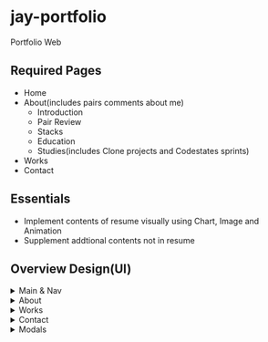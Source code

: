 # jay-portfolio
Portfolio Web

## Required Pages 
- Home
- About(includes pairs comments about me)
  - Introduction
  - Pair Review
  - Stacks
  - Education
  - Studies(includes Clone projects and Codestates sprints)
- Works
- Contact

## Essentials
- Implement contents of resume visually using Chart, Image and Animation 
- Supplement addtional contents not in resume

## Overview Design(UI)
<details>
<summary>Main & Nav</summary>
<img width="80%" src="https://user-images.githubusercontent.com/55373668/119842932-0fdfbd00-bf42-11eb-9fc8-74e385897fcb.png"/>
</details>
<details>
<summary>About</summary>
<img width="80%" src="https://user-images.githubusercontent.com/55373668/119843929-f4c17d00-bf42-11eb-9f9c-589974ebeb3b.png"/>
<img width="80%" src="https://user-images.githubusercontent.com/55373668/119843184-44537900-bf42-11eb-89cb-c4a994d21ca8.png"/>
</details>
<details>
<summary>Works</summary>
<img width="80%" src="https://user-images.githubusercontent.com/55373668/119843436-841a6080-bf42-11eb-9abb-0fe585f9919e.png"/>
</details>
<details>
<summary>Contact</summary>
<img width="80%" src="https://user-images.githubusercontent.com/55373668/119843495-9399a980-bf42-11eb-99e7-aac1e1d11991.png"/>
</details>
<details>
<summary>Modals</summary>
<img width="80%" src="https://user-images.githubusercontent.com/55373668/119845180-035c6400-bf44-11eb-963c-253707b80407.png"/>
<img width="80%" src="https://user-images.githubusercontent.com/55373668/119845385-2be45e00-bf44-11eb-8467-3628eaae5db8.png"/>
</details>
